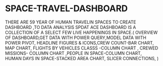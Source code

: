 # SPACE-TRAVEL-DASHBOARD 
THERE ARE 59 YEAR  OF HUMAN TRAVELIN SPACES TO CREATE DASHBOARD ,TO DATA ANALYSIS
SPDAT ACE DASHBOARD IS A COLLECTION OF A SELECT FEW LIVE HAPPENINGS IN SPACE.( OVERVIEW OF DASHBOARD,GET DATA WITH POWER QUERY,MODEL DATA WITH POWER PIVOT, HEADLINE FIGURES & ICONS,CREW COUNT-BAR CHART, MAP CHART, FLIGHTS BY VEHICLES CLASSS -COLUMN CHART , CREWED MISSIONS- COLUMN CHART ,PEOPLE IN SPACE-COLUMN CHART, HUMAN DAYS IN SPACE-STACKED AREA CHART, SLICER CONNECTIONS, )
